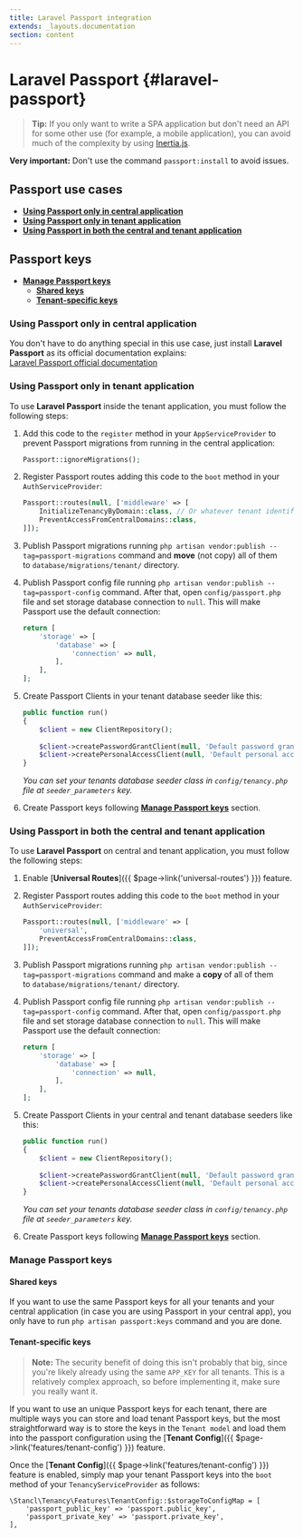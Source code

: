 ```yaml
---
title: Laravel Passport integration
extends: _layouts.documentation
section: content
---
```


# Laravel Passport {#laravel-passport}

> **Tip:** If you only want to write a SPA application but don't need an API for some other use (for example, a mobile application), you can avoid much of the complexity by using [Inertia.js](https://inertiajs.com/).

**Very important:** Don't use the command `passport:install` to avoid issues. 

## Passport use cases

- [**Using Passport only in central application**](#using-passport-only-in-central-application)
- [**Using Passport only in tenant application**](#using-passport-only-in-tenant-application)
- [**Using Passport in both the central and tenant application**](#using-passport-in-both-the-central-and-tenant-application)

## Passport keys
- [**Manage Passport keys**](#manage-passport-keys)
    - [**Shared keys**](#shared-keys)
    - [**Tenant-specific keys**](#tenant-specific-keys)

### **Using Passport only in central application**
You don't have to do anything special in this use case, just install **Laravel Passport** as its official documentation explains:  
[Laravel Passport official documentation](https://laravel.com/docs/9.x/passport)

### **Using Passport only in tenant application**
To use **Laravel Passport** inside the tenant application, you must follow the following steps:

1. Add this code to the `register` method in your `AppServiceProvider` to prevent Passport migrations from running in the central application:
    ```php
    Passport::ignoreMigrations();
    ```
    
2. Register Passport routes adding this code to the `boot` method in your `AuthServiceProvider`:
    ```php
    Passport::routes(null, ['middleware' => [
        InitializeTenancyByDomain::class, // Or whatever tenant identification middlewares you're going to use
        PreventAccessFromCentralDomains::class,
    ]]);
    
3. Publish Passport migrations running `php artisan vendor:publish --tag=passport-migrations` command and **move** (not copy) all of them to `database/migrations/tenant/` directory.

4. Publish Passport config file running `php artisan vendor:publish --tag=passport-config` command. After that, open `config/passport.php` file and set storage database connection to `null`. This will make Passport use the default connection:
    ```php
    return [
        'storage' => [
            'database' => [
                'connection' => null,
            ],
        ],
    ];
    ```

5. Create Passport Clients in your tenant database seeder like this:
    ```php
    public function run()
    {
        $client = new ClientRepository();
        
        $client->createPasswordGrantClient(null, 'Default password grant client', 'http://your.redirect.path');
        $client->createPersonalAccessClient(null, 'Default personal access client', 'http://your.redirect.path');
    }
    ```  
    *You can set your tenants database seeder class in `config/tenancy.php` file at `seeder_parameters` key.*  
    
6. Create Passport keys following [**Manage Passport keys**](#manage-passport-keys) section.

 
### **Using Passport in both the central and tenant application**
To use **Laravel Passport** on central and tenant application, you must follow the following steps:

1. Enable [**Universal Routes**]({{ $page->link('universal-routes') }}) feature.
    
2. Register Passport routes adding this code to the `boot` method in your `AuthServiceProvider`:
    ```php
    Passport::routes(null, ['middleware' => [
        'universal',
        PreventAccessFromCentralDomains::class,
    ]]);
    
3. Publish Passport migrations running `php artisan vendor:publish --tag=passport-migrations` command and make a **copy** of all of them to `database/migrations/tenant/` directory.

4. Publish Passport config file running `php artisan vendor:publish --tag=passport-config` command. After that, open `config/passport.php` file and set storage database connection to `null`. This will make Passport use the default connection:
    ```php
    return [
        'storage' => [
            'database' => [
                'connection' => null,
            ],
        ],
    ];
    ```

5. Create Passport Clients in your central and tenant database seeders like this:
    ```php
    public function run()
    {
        $client = new ClientRepository();
        
        $client->createPasswordGrantClient(null, 'Default password grant client', 'http://your.redirect.path');
        $client->createPersonalAccessClient(null, 'Default personal access client', 'http://your.redirect.path');
    }
    ```  
    *You can set your tenants database seeder class in `config/tenancy.php` file at `seeder_parameters` key.*  

6. Create Passport keys following [**Manage Passport keys**](#manage-passport-keys) section.
 

### **Manage Passport keys**
#### **Shared keys**
If you want to use the same Passport keys for all your tenants and your central application (in case you are using Passport in your central app), you only have to run `php artisan passport:keys` command and you are done.

#### **Tenant-specific keys**
> **Note:** The security benefit of doing this isn't probably that big, since you're likely already using the same `APP_KEY` for all tenants. This is a relatively complex approach, so before implementing it, make sure you really want it.  

If you want to use an unique Passport keys for each tenant, there are multiple ways you can store and load tenant Passport keys, but the most straightforward way is to store the keys in the `Tenant model` and load them into the passport configuration using the [**Tenant Config**]({{ $page->link('features/tenant-config') }}) feature.  

Once the [**Tenant Config**]({{ $page->link('features/tenant-config') }}) feature is enabled, simply map your tenant Passport keys into the `boot` method of your `TenancyServiceProvider` as follows:  

    \Stancl\Tenancy\Features\TenantConfig::$storageToConfigMap = [
        'passport_public_key' => 'passport.public_key',
        'passport_private_key' => 'passport.private_key',
    ],
